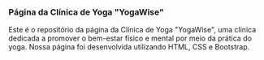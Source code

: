 <h3>Página da Clínica de Yoga "YogaWise"</h3>
Este é o repositório da página da Clínica de Yoga "YogaWise", uma clínica dedicada a promover o bem-estar físico e mental por meio da prática do yoga. Nossa página foi desenvolvida utilizando HTML, CSS e Bootstrap.
